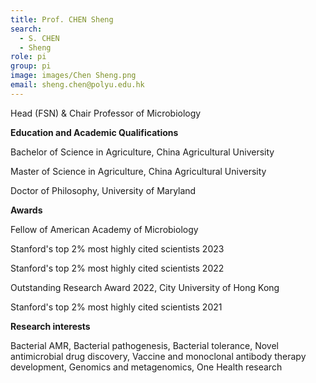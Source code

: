 ```yaml
---
title: Prof. CHEN Sheng
search:
  - S. CHEN
  - Sheng
role: pi
group: pi
image: images/Chen Sheng.png
email: sheng.chen@polyu.edu.hk
---
```

Head (FSN) & Chair Professor of Microbiology

**Education and Academic Qualifications**

  Bachelor of Science in Agriculture, China Agricultural University

  Master of Science in Agriculture, China Agricultural University

  Doctor of Philosophy, University of Maryland

**Awards**

  Fellow of American Academy of Microbiology 

  Stanford's top 2% most highly cited scientists 2023 

  Stanford's top 2% most highly cited scientists 2022 

  Outstanding Research Award 2022, City University of Hong Kong 

  Stanford's top 2% most highly cited scientists 2021 

**Research interests**

Bacterial AMR, Bacterial pathogenesis, Bacterial tolerance,  Novel antimicrobial drug discovery, Vaccine and monoclonal antibody therapy development, Genomics and metagenomics, One Health research


